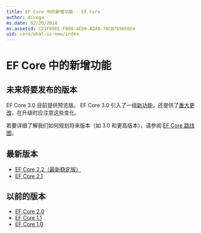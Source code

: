 ```yaml
---
title: EF Core 中的新增功能 - EF Core
author: divega
ms.date: 02/20/2018
ms.assetid: C21F89EE-FB08-4ED9-A2A0-76CB7656E6E4
uid: core/what-is-new/index
---
```


# <a name="what-is-new-in-ef-core"></a>EF Core 中的新增功能

## <a name="future-releases"></a>未来将要发布的版本

EF Core 3.0 目前提供预览版。 EF Core 3.0 引入了一组[新功能](xref:core/what-is-new/ef-core-3.0/features)，还提供了[重大更改](xref:core/what-is-new/ef-core-3.0/breaking-changes)，在升级时应注意这些变化。

若要详细了解我们如何规划将来版本（如 3.0 和更高版本），请参阅 [EF Core 路线图](xref:core/what-is-new/roadmap)。

## <a name="recent-releases"></a>最新版本

- [EF Core 2.2（最新稳定版）](xref:core/what-is-new/ef-core-2.2)
- [EF Core 2.1](xref:core/what-is-new/ef-core-2.1)

## <a name="past-releases"></a>以前的版本

- [EF Core 2.0](xref:core/what-is-new/ef-core-2.0)
- [EF Core 1.1](xref:core/what-is-new/ef-core-1.1)
- [EF Core 1.0](xref:core/what-is-new/ef-core-1.0)
